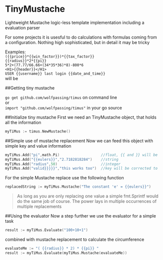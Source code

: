 # TinyMustache
Lightweight Mustache logic-less template implementation including a evaluation parser

For some projects it is usesful to do calculations with formulas coming from a configuration.
Nothing high sophisticated, but in detail it may be tricky

Examples:  
`({{price}}*{{win_factor}})*{{tax_factor}}`  
`{{radius}}*2*{{pi}}`  
`5*2+(77.77/66.66+(34*35*36)*8)-800*6`  
`<H1>{{header}}</H1>`  
`USER {{username}} last login {{date_and_time}}`      
will be 

##Getting tiny mustache

`go get github.com/wolfpassing/timus` on command line   
or  
`import "github.com/wolfpassing/timus"`  in your go source

##Initialize tiny mustache
First we need an TinyMustache object, that holds all the information
```go
myTiMus := timus.NewMustache()
```

##Simple use of mustache replacement
Now we can feed this object with simple key and value information
```go
myTiMus.Add("pi",math.Pi)                   //float, {{ and }} will be added to key
myTiMus.Add("{{eulers}}","2.7182818284")    //string
myTiMus.Add("radius",50)                    //integer
myTiMus.Add("valid}}}}}","this works too")  //key will be corrected to "{{valid}}"
```

For the simple Mustache replace use the following function
```go
replacedString := myTiMus.Mustache("The constant 'e' = {{eulers}}")
``` 
>As long as you are only replacing one value a simple fmt.Sprintf would do the same job of course. The power lays in multiple occurrences of multiple replacements

##Using the evaluator
Now a step further we use the evaluator for a simple task
```go
result := myTiMus.Evaluate("100+10+1")
```

combined with mustache replacement to calculate the circumference

```go
evaluateMe := "( {{radius}} * 2) * {{pi}} "
result := myTiMus.Evaluate(myTiMus.Mustache(evaluateMe))
``` 

#
